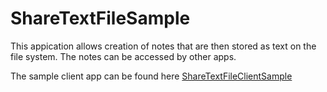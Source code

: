 # ShareTextFileSample

This appication allows creation of notes that are then stored as text on the file system. The notes can be accessed by other apps.

The sample client app can be found here [ShareTextFileClientSample](https://github.com/gregttn/AndroidSamples/tree/master/ShareTextFileClientSample) 
